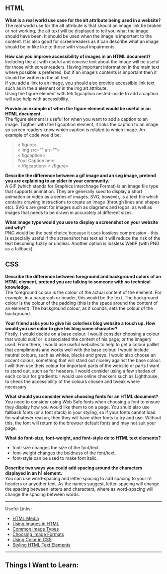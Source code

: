 ## HTML

**What is a real world use case for the alt attribute being used in a website?**  
The real world use for the alt attribute is that should an image link be broken or not working, the alt text will be displayed to tell you what the image should have been. It should be used when the image is important to the content. It is also good for screenreaders as it can describe what an image should be or like like to those with visual impairments.

**How can you improve accessibility of images in an HTML document?**  
Including the alt with useful and concise text about the image will be useful for those with screenreaders. Having important information in the main text where possible is preferred, but if an image's contents is important then it should be written in the alt text.  
If you add a link to an image, you should also provide accessible link text such as in the a element or in the img alt attribute.  
Using the figure element with teh figcaption nested inside to add a caption will also help with accessibility.



**Provide an example of when the figure element would be useful in an HTML document.**  
The figure element is useful for when you want to add a caption to an image. Togther with the figcaption element, it links the caption to an image so screen readers know which caption is related to which image. An example of code would be:
> < figure>  
< img src="" alt="">  
< figcaption>  
Your Caption here  
< /figcaption>
< /figure>

**Describe the difference between a gif image and an svg image, pretend you are explaining to an elder in your community.**  
A GIF (which stands for Graphics Interchnage Format) is an image file type that supports animation. They are generally sued to display a short animation or video as a series of images. SVG, however, is a text file which contains drawing instructions to create an image (through lines and shapes etc). SVG's are great for images such as diagrams and logos, as well as images that needs to be drawn in accurately at different sizes.

**What image type would you use to display a screenshot on your website and why?**  
PNG would be the best choice because it uses lossless compression - this is especially useful if the screenshot has text as it will reduce the risk of the text becoming fuzzy or unclear. Another option is lossless WebP (with PNG as a fallback).

## CSS

**Describe the difference between foreground and background colors of an HTML element, pretend you are talking to someone with no technical knowledge.**  
The foreground colour is the colour of the actual content of the element. For example, in a paragraph or header, this would be the text. The background colour is the colour of the padding (this is the space around the content of an element). The background colour, as it sounds, sets the colour of the background.

**Your friend asks you to give his colorless blog website a touch up. How would you use color to give his blog some character?**  
Firstly, I would decide on a base colour. I would consider choosing a colour that would suit/ or is associated the content of his page; or the imagery used. From there, I would use useful websites to help to get a colour palllet that compliments and works well with the base colour. I would include neutral colours, such as whites, blacks and greys. I would also choose an accent colour; something that will stand out niceley against the base colour. I will then use theis colour for important parts of the website or parts I want to stand out, such as for headers. I would consider using a few shades of each colour for gradients. I would use online checkers such as Lighthouse, to check the accessibility of the colours chosen and tweak where necessary.


**What should you consider when choosing fonts for an HTML document?**  
You need to consider using Web Safe fonts when choosing a font to ensure they display how you would like them to on a page. You shuld also use fallback fonts (or a font stack) in your styling, so if your fonts cannot load for wahatever reason, then they will have other fonts to try and use. Without this, the font will return to the browser default fonts and may not suit your page.

**What do font-size, font-weight, and font-style do to HTML text elements?**  
- font-size changes the size of the font/text.
- font-weight changes the boldness of the font/text.
- font-style can be used to make font italic.

**Describe two ways you could add spacing around the characters displayed in an h1 element.**  
You can use word-spacing and letter-spacing to add spacing to your h1 headers or anyother text. As the names suggest, letter-spacing will change the spacing between letters and characters, where as word-spacing will change the spacing between words.

---

Useful Links:
- [HTML Media](https://developer.mozilla.org/en-US/docs/Learn/HTML/Multimedia_and_embedding)
- [Using Images in HTML](https://developer.mozilla.org/en-US/docs/Learn/HTML/Multimedia_and_embedding/Images_in_HTML)
- [Common Image Types](https://developer.mozilla.org/en-US/docs/Web/Media/Formats/Image_types)
- [Choosing Image Formats](https://developer.mozilla.org/en-US/docs/Web/Media/Formats/Image_types#choosing_an_image_format)
- [Using Color in CSS](https://developer.mozilla.org/en-US/docs/Web/CSS/CSS_Colors/Applying_color)
- [Styling HTML Text Elements](https://developer.mozilla.org/en-US/docs/Learn/CSS/Styling_text/Fundamentals)

---

## Things I Want to Learn:
